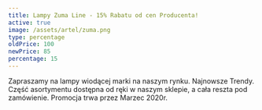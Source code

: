 ```yaml
---
title: Lampy Zuma Line - 15% Rabatu od cen Producenta!
active: true
image: /assets/artel/zuma.png
type: percentage
oldPrice: 100
newPrice: 85
percentage: 15
---
```

Zapraszamy  na lampy wiodącej marki na naszym rynku. Najnowsze Trendy. Część asortymentu dostępna od ręki w naszym sklepie, a cała reszta pod zamówienie. Promocja trwa przez Marzec 2020r.
